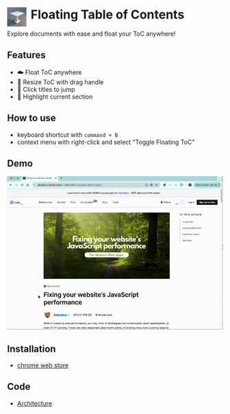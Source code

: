 # <img src="docs/assets/table-48.png" width="45" align="left" style="margin-right: 10px;"> Floating Table of Contents</span>

Explore documents with ease and float your ToC anywhere!

## Features
- ☁️ Float ToC anywhere
- 📐 Resize ToC with drag handle
- 🛫 Click titles to jump
- 🔦 Highlight current section

## How to use
- keyboard shortcut with `command + B`
- context menu with right-click and select "Toggle Floating ToC"

## Demo

![demo](docs/assets/demo.gif)

## Installation
- [chrome web store](https://chromewebstore.google.com/detail/floating-table-of-content/jpiabpdmmoenbdekappaidaoeaicjpmh)

## Code
- [Architecture](https://github.com/SaeWooKKang/Floating-Table-of-Contents/blob/main/docs/code/architecture.md)
